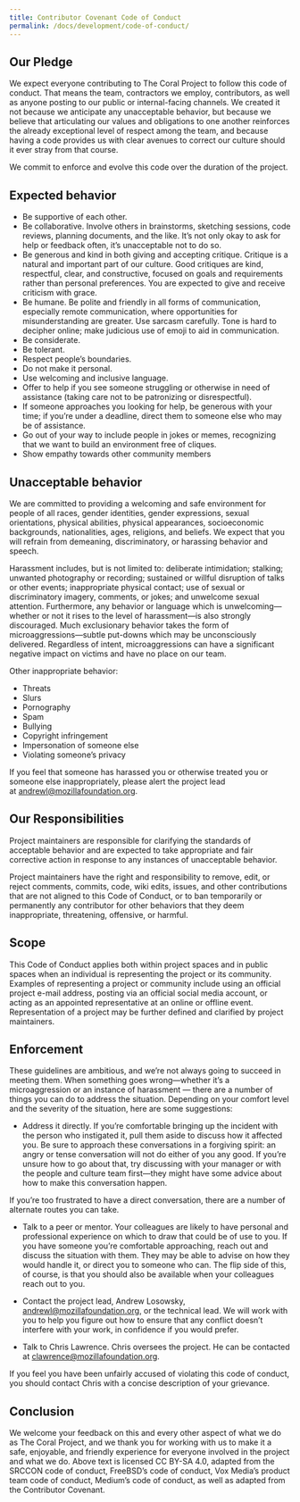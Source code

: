 ```yaml
---
title: Contributor Covenant Code of Conduct
permalink: /docs/development/code-of-conduct/
---
```


## Our Pledge

We expect everyone contributing to The Coral Project to follow this code of conduct. That means the team, contractors we employ, contributors, as well as anyone posting to our public or internal-facing channels.
We created it not because we anticipate any unacceptable behavior, but because we believe that articulating our values and obligations to one another reinforces the already exceptional level of respect among the team, and because having a code provides us with clear avenues to correct our culture should it ever stray from that course.

We commit to enforce and evolve this code over the duration of the project.

## Expected behavior

* Be supportive of each other.
* Be collaborative. Involve others in brainstorms, sketching sessions, code reviews, planning documents, and the like. It’s not only okay to ask for help or feedback often, it’s unacceptable not to do so.
* Be generous and kind in both giving and accepting critique. Critique is a natural and important part of our culture. Good critiques are kind, respectful, clear, and constructive, focused on goals and requirements rather than personal preferences. You are expected to give and receive criticism with grace.
* Be humane. Be polite and friendly in all forms of communication, especially remote communication, where opportunities for misunderstanding are greater. Use sarcasm carefully. Tone is hard to decipher online; make judicious use of emoji to aid in communication.
* Be considerate.
* Be tolerant.
* Respect people’s boundaries.
* Do not make it personal.
* Use welcoming and inclusive language.
* Offer to help if you see someone struggling or otherwise in need of assistance (taking care not to be patronizing or disrespectful).
* If someone approaches you looking for help, be generous with your time; if you’re under a deadline, direct them to someone else who may be of assistance.
* Go out of your way to include people in jokes or memes, recognizing that we want to build an environment free of cliques.
* Show empathy towards other community members


## Unacceptable behavior

We are committed to providing a welcoming and safe environment for people of all races, gender identities, gender expressions, sexual orientations, physical abilities, physical appearances, socioeconomic backgrounds, nationalities, ages, religions, and beliefs.
We expect that you will refrain from demeaning, discriminatory, or harassing behavior and speech.

Harassment includes, but is not limited to: deliberate intimidation; stalking; unwanted photography or recording; sustained or willful disruption of talks or other events; inappropriate physical contact; use of sexual or discriminatory imagery, comments, or jokes; and unwelcome sexual attention.
Furthermore, any behavior or language which is unwelcoming—whether or not it rises to the level of harassment—is also strongly discouraged. Much exclusionary behavior takes the form of microaggressions—subtle put-downs which may be unconsciously delivered. Regardless of intent, microaggressions can have a significant negative impact on victims and have no place on our team.

Other inappropriate behavior:

*	Threats
*	Slurs
*	Pornography
*	Spam
*	Bullying
*	Copyright infringement
*	Impersonation of someone else
*	Violating someone’s privacy

If you feel that someone has harassed you or otherwise treated you or someone else inappropriately, please alert the project lead at [andrewl@mozillafoundation.org](mailto:andrewl@mozillafoundation.org).


## Our Responsibilities

Project maintainers are responsible for clarifying the standards of acceptable behavior and are expected to take appropriate and fair corrective action in response to any instances of unacceptable behavior.

Project maintainers have the right and responsibility to remove, edit, or reject comments, commits, code, wiki edits, issues, and other contributions that are not aligned to this Code of Conduct, or to ban temporarily or permanently any contributor for other behaviors that they deem inappropriate, threatening, offensive, or harmful.

## Scope

This Code of Conduct applies both within project spaces and in public spaces when an individual is representing the project or its community. Examples of representing a project or community include using an official project e-mail address, posting via an official social media account, or acting as an appointed representative at an online or offline event. Representation of a project may be further defined and clarified by project maintainers.

## Enforcement

These guidelines are ambitious, and we’re not always going to succeed in meeting them. When something goes wrong—whether it’s a microaggression or an instance of harassment — there are a number of things you can do to address the situation. Depending on your comfort level and the severity of the situation, here are some suggestions:

* Address it directly. If you’re comfortable bringing up the incident with the person who instigated it, pull them aside to discuss how it affected you. Be sure to approach these conversations in a forgiving spirit: an angry or tense conversation will not do either of you any good. If you’re unsure how to go about that, try discussing with your manager or with the people and culture team first—they might have some advice about how to make this conversation happen.

If you’re too frustrated to have a direct conversation, there are a number of alternate routes you can take.

* Talk to a peer or mentor. Your colleagues are likely to have personal and professional experience on which to draw that could be of use to you. If you have someone you’re comfortable approaching, reach out and discuss the situation with them. They may be able to advise on how they would handle it, or direct you to someone who can. The flip side of this, of course, is that you should also be available when your colleagues reach out to you.

* Contact the project lead, Andrew Losowsky, [andrewl@mozillafoundation.org](mailto:andrewl@mozillafoundation.org), or the technical lead. We will work with you to help you figure out how to ensure that any conflict doesn’t interfere with your work, in confidence if you would prefer.

* Talk to Chris Lawrence. Chris oversees the project. He can be contacted at [clawrence@mozillafoundation.org](mailto:clawrence@mozillafoundation.org).

If you feel you have been unfairly accused of violating this code of conduct, you should contact Chris with a concise description of your grievance.

## Conclusion

We welcome your feedback on this and every other aspect of what we do as The Coral Project, and we thank you for working with us to make it a safe, enjoyable, and friendly experience for everyone involved in the project and what we do.
Above text is licensed CC BY-SA 4.0, adapted from the SRCCON code of conduct, FreeBSD’s code of conduct, Vox Media’s product team code of conduct, Medium’s code of conduct, as well as adapted from the Contributor Covenant.
